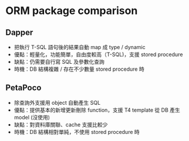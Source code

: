 # ORM package comparison

## Dapper

- 把執行 T-SQL 語句後的結果自動 map 成 type / dynamic
- 優點：輕量化，功能簡單，自由度較高（T-SQL)，支援 stored procedure
- 缺點：仍需要自行寫 SQL 及參數化查詢
- 時機：DB 結構複雜 / 存在不少數量 stored procedure 時

## PetaPoco

- 除查詢外支援用 object 自動產生 SQL
- 優點：提供基本的新增更新刪除 function，支援 T4 template 從 DB 產生 model (沒使用)
- 缺點：對資料庫關聯、cache 支援比較少
- 時機：DB 結構相對單純，不使用 stored procedure 時
